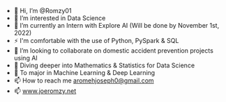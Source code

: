 - 👋 Hi, I’m @Romzy01
- 👀 I’m interested in Data Science
- 🌱 I’m currently an Intern with Explore AI (Will be done by November 1st, 2022)
-	⚡ I'm comfortable with the use of Python, PySpark & SQL 
- 💞️ I’m looking to collaborate on domestic accident prevention projects using AI
- 📃 Diving deeper into Mathematics & Statistics for Data Science
- 🔭 To major in Machine Learning & Deep Learning 
- 📫 How to reach me aromehjoseph0@gmail.com
- 📫 www.joeromzy.net

<!---
Romzy01/Romzy01 is a ✨ special ✨ repository because its `README.md` (this file) appears on your GitHub profile.
You can click the Preview link to take a look at your changes.
--->
